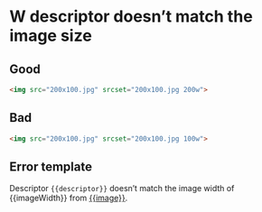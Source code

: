 # W descriptor doesn’t match the image size

## Good

```html
<img src="200x100.jpg" srcset="200x100.jpg 200w">
```

## Bad

```html
<img src="200x100.jpg" srcset="200x100.jpg 100w">
```

## Error template

Descriptor `{{descriptor}}` doesn’t match the image width of {{imageWidth}} from [{{image}}]({{imageUrl}}).
